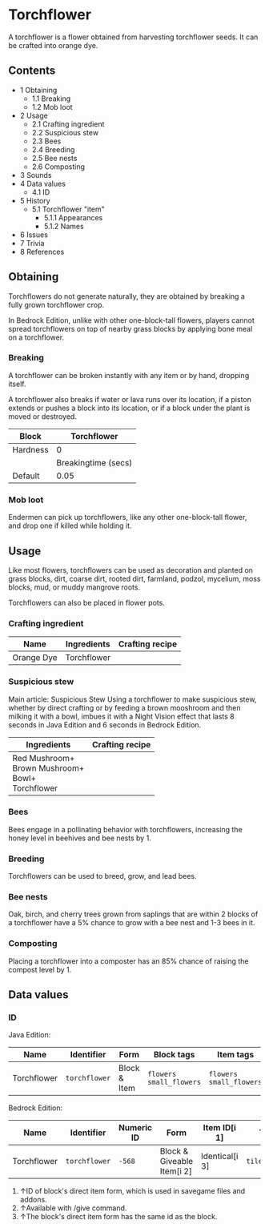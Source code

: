 # Torchflower
A torchflower is a flower obtained from harvesting torchflower seeds. It can be crafted into orange dye.

## Contents
- 1 Obtaining
	- 1.1 Breaking
	- 1.2 Mob loot
- 2 Usage
	- 2.1 Crafting ingredient
	- 2.2 Suspicious stew
	- 2.3 Bees
	- 2.4 Breeding
	- 2.5 Bee nests
	- 2.6 Composting
- 3 Sounds
- 4 Data values
	- 4.1 ID
- 5 History
	- 5.1 Torchflower "item"
		- 5.1.1 Appearances
		- 5.1.2 Names
- 6 Issues
- 7 Trivia
- 8 References

## Obtaining
Torchflowers do not generate naturally, they are obtained by breaking a fully grown torchflower crop.

In Bedrock Edition, unlike with other one-block-tall flowers, players cannot spread torchflowers on top of nearby grass blocks by applying bone meal on a torchflower.

### Breaking
A torchflower can be broken instantly with any item or by hand, dropping itself.

A torchflower also breaks if water or lava runs over its location, if a piston extends or pushes a block into its location, or if a block under the plant is moved or destroyed.

| Block    | Torchflower         |
|----------|---------------------|
| Hardness | 0                   |
|          | Breakingtime (secs) |
| Default  | 0.05                |

### Mob loot
Endermen can pick up torchflowers, like any other one-block-tall flower, and drop one if killed while holding it.

## Usage
Like most flowers, torchflowers can be used as decoration and planted on grass blocks, dirt, coarse dirt, rooted dirt, farmland, podzol, mycelium, moss blocks, mud, or muddy mangrove roots.

Torchflowers can also be placed in flower pots.

### Crafting ingredient
| Name       | Ingredients | Crafting recipe |
|------------|-------------|-----------------|
| Orange Dye | Torchflower |                 |

### Suspicious stew
Main article: Suspicious Stew
Using a torchflower to make suspicious stew, whether by direct crafting or by feeding a brown mooshroom and then milking it with a bowl, imbues it with a Night Vision effect that lasts 8 seconds in Java Edition and 6 seconds in Bedrock Edition.

| Ingredients                                                 | Crafting recipe |
|-------------------------------------------------------------|-----------------|
| Red Mushroom+<br/>Brown Mushroom+<br/>Bowl+<br/>Torchflower |                 |

### Bees
Bees engage in a pollinating behavior with torchflowers, increasing the honey level in beehives and bee nests by 1.

### Breeding
Torchflowers can be used to breed, grow, and lead bees.

### Bee nests
Oak, birch, and cherry trees grown from saplings that are within 2 blocks of a torchflower have a 5% chance to grow with a bee nest and 1-3 bees in it.

### Composting
Placing a torchflower into a composter has an 85% chance of raising the compost level by 1.

## Data values
### ID
Java Edition:

| Name        | Identifier    | Form         | Block tags                    | Item tags                     | Translation key               |
|-------------|---------------|--------------|-------------------------------|-------------------------------|-------------------------------|
| Torchflower | `torchflower` | Block & Item | `flowers`<br/>`small_flowers` | `flowers`<br/>`small_flowers` | `block.minecraft.torchflower` |

Bedrock Edition:

| Name        | Identifier    | Numeric ID | Form                       | Item ID[i 1]   | Translation key         |
|-------------|---------------|------------|----------------------------|----------------|-------------------------|
| Torchflower | `torchflower` | `-568`     | Block & Giveable Item[i 2] | Identical[i 3] | `tile.torchflower.name` |

1. ↑ID of block's direct item form, which is used in savegame files and addons.
2. ↑Available with /give command.
3. ↑The block's direct item form has the same id as the block.


